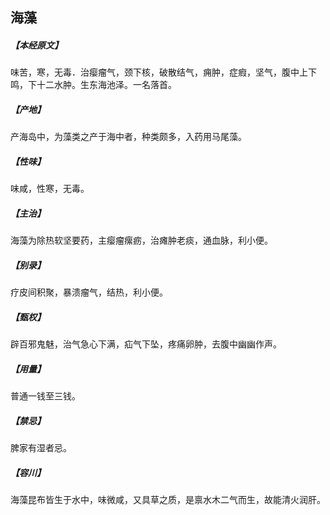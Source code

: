 ## 海藻

##### 【本经原文】
味苦，寒，无毒．治瘿瘤气，颈下核，破散结气，痈肿，症瘕，坚气，腹中上下鸣，下十二水肿。生东海池泽。一名落首。
##### 【产地】
产海岛中，为藻类之产于海中者，种类颇多，入药用马尾藻。
##### 【性味】
味咸，性寒，无毒。
##### 【主治】
海藻为除热软坚要药，主瘿瘤瘰疬，治瘫肿老痰，通血脉，利小便。
##### 【别录】
疗皮间积聚，暴溃瘤气，结热，利小便。
##### 【甄权】
辟百邪鬼魅，治气急心下满，疝气下坠，疼痛卵肿，去腹中幽幽作声。
##### 【用量】
普通一钱至三钱。
##### 【禁忌】
脾家有湿者忌。
##### 【容川】
海藻昆布皆生于水中，味微咸，又具草之质，是禀水木二气而生，故能清火润肝。